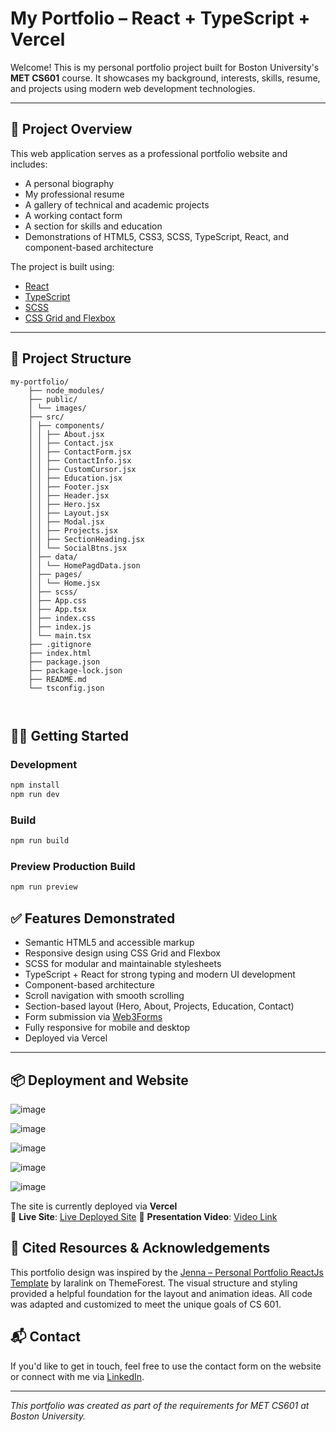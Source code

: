 # My Portfolio – React + TypeScript + Vercel

Welcome! This is my personal portfolio project built for Boston University's **MET CS601** course. It showcases my background, interests, skills, resume, and projects using modern web development technologies.

---

## 🚀 Project Overview

This web application serves as a professional portfolio website and includes:

- A personal biography  
- My professional resume  
- A gallery of technical and academic projects  
- A working contact form  
- A section for skills and education  
- Demonstrations of HTML5, CSS3, SCSS, TypeScript, React, and component-based architecture

The project is built using:

- [React](https://reactjs.org/)
- [TypeScript](https://www.typescriptlang.org/)
- [SCSS](https://sass-lang.com/)
- [CSS Grid and Flexbox](https://developer.mozilla.org/en-US/docs/Web/CSS/CSS_Grid_Layout)

---

## 📂 Project Structure



```plaintext
my-portfolio/
    ├── node_modules/
    ├── public/
    │ └── images/
    ├── src/
    │ ├── components/
    │ │ ├── About.jsx
    │ │ ├── Contact.jsx
    │ │ ├── ContactForm.jsx
    │ │ ├── ContactInfo.jsx
    │ │ ├── CustomCursor.jsx
    │ │ ├── Education.jsx
    │ │ ├── Footer.jsx
    │ │ ├── Header.jsx
    │ │ ├── Hero.jsx
    │ │ ├── Layout.jsx
    │ │ ├── Modal.jsx
    │ │ ├── Projects.jsx
    │ │ ├── SectionHeading.jsx
    │ │ └── SocialBtns.jsx
    │ ├── data/
    │ │ └── HomePagdData.json
    │ ├── pages/
    │ │ └── Home.jsx
    │ ├── scss/
    │ ├── App.css
    │ ├── App.tsx
    │ ├── index.css
    │ ├── index.js
    │ └── main.tsx
    ├── .gitignore
    ├── index.html
    ├── package.json
    ├── package-lock.json
    ├── README.md
    └── tsconfig.json
  


```

## 🧑‍💻 Getting Started

### Development

```bash
npm install
npm run dev
```

### Build

```bash
npm run build
```

### Preview Production Build

```bash
npm run preview
```

## ✅ Features Demonstrated

- Semantic HTML5 and accessible markup  
- Responsive design using CSS Grid and Flexbox  
- SCSS for modular and maintainable stylesheets  
- TypeScript + React for strong typing and modern UI development  
- Component-based architecture  
- Scroll navigation with smooth scrolling  
- Section-based layout (Hero, About, Projects, Education, Contact)  
- Form submission via [Web3Forms](https://web3forms.com/)  
- Fully responsive for mobile and desktop  
- Deployed via Vercel

---

## 📦 Deployment and Website


![image](https://github.com/user-attachments/assets/f324f703-a186-49f9-8cee-4c6bd9f49712)

![image](https://github.com/user-attachments/assets/de70b930-1362-4d9e-b1b8-ab7c40757f11)

![image](https://github.com/user-attachments/assets/173738c1-77bb-40c5-bdf8-8032149a9229)

![image](https://github.com/user-attachments/assets/17aba867-2fde-426c-b351-b6c2dc1bf706)

![image](https://github.com/user-attachments/assets/bfad5e4b-ceeb-4027-ba01-b197ed91c328)




The site is currently deployed via **Vercel**  
🔗 **Live Site**: [Live Deployed Site](https://my-portfolio-eapy.vercel.app/)
🎥 **Presentation Video**: [Video Link](https://youtu.be/XELo23BB54E)

## 🧠 Cited Resources & Acknowledgements

This portfolio design was inspired by the [Jenna – Personal Portfolio ReactJs Template](https://themeforest.net/item/jenna-personal-portfolio-reactjs-template/47173321) by Iaralink on ThemeForest. The visual structure and styling provided a helpful foundation for the layout and animation ideas. All code was adapted and customized to meet the unique goals of CS 601.


## 📬 Contact

If you'd like to get in touch, feel free to use the contact form on the website or connect with me via [LinkedIn](https://www.linkedin.com/in/cristian-estiben-reyes/).

---

_This portfolio was created as part of the requirements for MET CS601 at Boston University._
